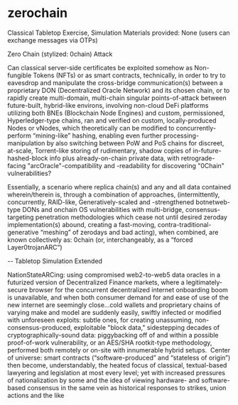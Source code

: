 # zerochain
Classical Tabletop Exercise, Simulation
Materials provided: None (users can exchange messages via OTPs)

Zero Chain (stylized: 0chain) Attack

Can classical server-side certificates be exploited somehow as Non-fungible Tokens (NFTs) or as smart contracts, technically, in order to try to eavesdrop and manipulate the cross-bridge communication(s) between a proprietary DON (Decentralized Oracle Network) and its chosen chain, or to rapidly create multi-domain, multi-chain singular points-of-attack between future-built, hybrid-like environs, involving non-cloud DeFi platforms utilizing both BNEs (Blockchain Node Engines) and custom, permissioned, Hyperledger-type chains, ran and verified on custom, locally-produced Nodes or vNodes, which theoretically can be modified to concurrently-perform “mining-like” hashing, enabling even further processing-manipulation by also switching between PoW and PoS chains for discreet, at-scale, Torrent-like storing of rudimentary, shadow copies of in-future-hashed-block info plus already-on-chain private data, with retrograde-facing "arcOracle"-compatibility and -readability for discovering "0Chain" vulnerabilities?

Essentially, a scenario where replica chain(s) and any and all data contained wherein/therein is, through a combination of approaches, (intermittently, concurrently, RAID-like, Generatively-scaled and -strengthened botnetweb-type DONs and onchain OS vulnerabilities with multi-bridge, consensus-targeting penetration methodologies which cease not until desired zeroday implementation(s) abound, creating a fast-moving, contra-traditional-generative “meshing” of zerodays and bad acting), when combined, are known collectively as: 0chain (or, interchangeably, as a “forced Layer0trojanARC”)


-- Tabletop Simulation Extended

NationStateARCing: using compromised web2-to-web5 data oracles in a futurized version of Decentralized Finance markets, where a legitimately-secure browser for the concurrent decentralized internet onboarding boom is unavailable, and when both consumer demand for and ease of use of the new internet are seemingly close…cold wallets and proprietary chains of varying make and model are suddenly easily, swiftly infected or modified with unforeseen exploits: subtle ones, for creating unassuming, non-consensus-produced, exploitable "block data," sidestepping decades of cryptographically-sound data: piggybacking off of and within a possible proof-of-work vulnerability, or an AES/SHA rootkit-type methodology, performed both remotely or on-site with innumerable hybrid setups.  Center of universe: smart contracts (“software-produced” and “stateless of origin”) then become, understandably, the heated focus of classical, textual-based lawyering and legislation at most every level; yet with increased pressures of nationalization by some and the idea of viewing hardware- and software-based consensus in the same vein as historical responses to strikes, union actions and the like
